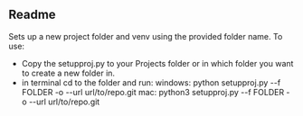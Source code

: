 ## Readme

Sets up a new project folder and venv using the provided folder name.
To use:
- Copy the setupproj.py to your Projects folder or in which folder you want to create a new folder in.
- in terminal cd to the folder and run:
windows:
python setupproj.py --f FOLDER -o --url url/to/repo.git
mac:
python3 setupproj.py --f FOLDER -o --url url/to/repo.git
